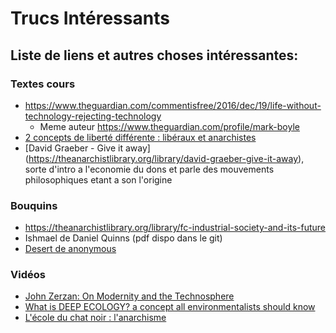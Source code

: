 # Trucs Intéressants
## Liste de liens et autres choses intéressantes:

### Textes cours

* https://www.theguardian.com/commentisfree/2016/dec/19/life-without-technology-rejecting-technology
  * Meme auteur https://www.theguardian.com/profile/mark-boyle
* [2 concepts de liberté différente : libéraux et anarchistes](https://www.infolibertaire.net/%E2%98%85-liberte-des-liberaux-et-liberte-des-anarchistes/)
* [David Graeber - Give it away] (https://theanarchistlibrary.org/library/david-graeber-give-it-away), sorte d'intro a l'economie du dons et parle des mouvements philosophiques etant a son l'origine

### Bouquins
* https://theanarchistlibrary.org/library/fc-industrial-society-and-its-future
* Ishmael de Daniel Quinns (pdf dispo dans le git)
* [Desert de anonymous](https://theanarchistlibrary.org/library/anonymous-desert)

### Vidéos
* [John Zerzan: On Modernity and the Technosphere](https://www.youtube.com/watch?v=3I9QJVNas5k)
* [What is DEEP ECOLOGY? a concept all environmentalists should know](https://www.youtube.com/watch?v=xoKvBqssXf4)
* [L'école du chat noir : l'anarchisme](https://www.youtube.com/watch?v=U3Rs7Pjd8gM)
